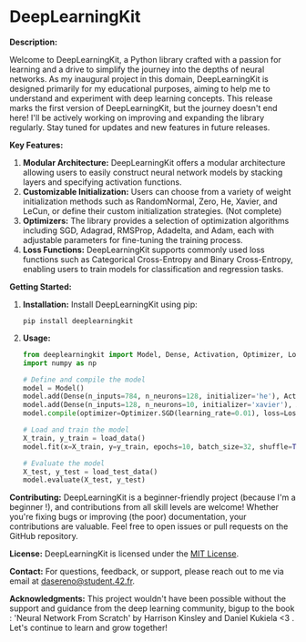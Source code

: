 # DeepLearningKit

**Description:**

Welcome to DeepLearningKit, a Python library crafted with a passion for learning and a drive to simplify the journey into the depths of neural networks. As my inaugural project in this domain, DeepLearningKit is designed primarily for my educational purposes, aiming to help me to understand and experiment with deep learning concepts.
This release marks the first version of DeepLearningKit, but the journey doesn't end here! I'll be actively working on improving and expanding the library regularly. Stay tuned for updates and new features in future releases.

**Key Features:**
1. **Modular Architecture:** DeepLearningKit offers a modular architecture allowing users to easily construct neural network models by stacking layers and specifying activation functions.
2. **Customizable Initialization:** Users can choose from a variety of weight initialization methods such as RandomNormal, Zero, He, Xavier, and LeCun, or define their custom initialization strategies. (Not complete)
3. **Optimizers:** The library provides a selection of optimization algorithms including SGD, Adagrad, RMSProp, Adadelta, and Adam, each with adjustable parameters for fine-tuning the training process.
4. **Loss Functions:** DeepLearningKit supports commonly used loss functions such as Categorical Cross-Entropy and Binary Cross-Entropy, enabling users to train models for classification and regression tasks.

**Getting Started:**
1. **Installation:** Install DeepLearningKit using pip:
   ```
   pip install deeplearningkit
   ```

2. **Usage:**
   ```python
   from deeplearningkit import Model, Dense, Activation, Optimizer, Loss
   import numpy as np

   # Define and compile the model
   model = Model()
   model.add(Dense(n_inputs=784, n_neurons=128, initializer='he'), Activation('relu'))
   model.add(Dense(n_inputs=128, n_neurons=10, initializer='xavier'), Activation('softmax'))
   model.compile(optimizer=Optimizer.SGD(learning_rate=0.01), loss=Loss.CategoricalCrossEntropy())

   # Load and train the model
   X_train, y_train = load_data()
   model.fit(x=X_train, y=y_train, epochs=10, batch_size=32, shuffle=True, display=True, plot=True)

   # Evaluate the model
   X_test, y_test = load_test_data()
   model.evaluate(X_test, y_test)
   ```

**Contributing:**
DeepLearningKit is a beginner-friendly project (because I'm a beginner !), and contributions from all skill levels are welcome! Whether you're fixing bugs or improving (the poor) documentation, your contributions are valuable. Feel free to open issues or pull requests on the GitHub repository.

**License:**
DeepLearningKit is licensed under the [MIT License](LICENCE).

**Contact:**
For questions, feedback, or support, please reach out to me via email at dasereno@student.42.fr.

**Acknowledgments:**
This project wouldn't have been possible without the support and guidance from the deep learning community, bigup to the book : 'Neural Network From Scratch' by Harrison Kinsley and Daniel Kukiela <3 . Let's continue to learn and grow together!